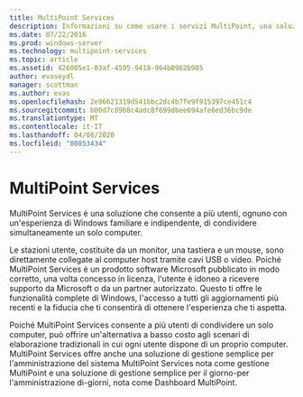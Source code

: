 ```yaml
---
title: MultiPoint Services
description: Informazioni su come usare i servizi MultiPoint, una soluzione che consente a più utenti di accedere allo stesso sistema
ms.date: 07/22/2016
ms.prod: windows-server
ms.technology: multipoint-services
ms.topic: article
ms.assetid: 426005e1-03af-4595-9418-964b0962b905
author: evaseydl
manager: scottman
ms.author: evas
ms.openlocfilehash: 2e96621319d541bbc2dc4b7fe9f915397ce451c4
ms.sourcegitcommit: b00d7c8968c4adc8f699dbee694afe6ed36bc9de
ms.translationtype: MT
ms.contentlocale: it-IT
ms.lasthandoff: 04/08/2020
ms.locfileid: "80853434"
---
```

# <a name="multipoint-services"></a>MultiPoint Services
MultiPoint Services è una soluzione che consente a più utenti, ognuno con un'esperienza di Windows familiare e indipendente, di condividere simultaneamente un solo computer.

Le stazioni utente, costituite da un monitor, una tastiera e un mouse, sono direttamente collegate al computer host tramite cavi USB o video. Poiché MultiPoint Services è un prodotto software Microsoft pubblicato in modo corretto, una volta concesso in licenza, l'utente è idoneo a ricevere supporto da Microsoft o da un partner autorizzato. Questo ti offre le funzionalità complete di Windows, l'accesso a tutti gli aggiornamenti più recenti e la fiducia che ti consentirà di ottenere l'esperienza che ti aspetta.

Poiché MultiPoint Services consente a più utenti di condividere un solo computer, può offrire un'alternativa a basso costo agli scenari di elaborazione tradizionali in cui ogni utente dispone di un proprio computer. MultiPoint Services offre anche una soluzione di gestione semplice per l'amministrazione del sistema MultiPoint Services nota come gestione MultiPoint e una soluzione di gestione semplice per il giorno\-per l'amministrazione di\-giorni, nota come Dashboard MultiPoint.  
  